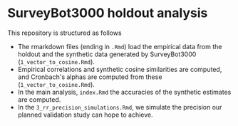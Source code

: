 # SurveyBot3000 holdout analysis
This repository is structured as follows

- The rmarkdown files (ending in `.Rmd`) load the empirical data from the holdout
  and the synthetic data generated by SurveyBot3000 (`1_vector_to_cosine.Rmd`).
- Empirical correlations and synthetic cosine similarities are computed, and 
  Cronbach's alphas are computed from these (`1_vector_to_cosine.Rmd`).
- In the main analysis, `index.Rmd` the accuracies of the synthetic estimates 
  are computed.
- In the `3_rr_precision_simulations.Rmd`, we simulate the precision our planned
  validation study can hope to achieve.
